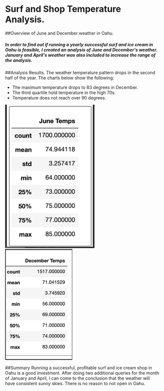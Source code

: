 # Surf and Shop Temperature Analysis.

##Overview of June and December weather in Oahu.
##### In order to find out if running a yearly successful surf and ice cream in Oahu is feasible, I created an analysis of June and December's weather.  January and April's weather was also included to increase the range of the analysis.

##Analysis Results.
The weather temperature pattern drops in the second half of the year.  The charts below show the following:
- The maximum temperature drops to 83 degrees in December.
- The third quartile hold temperature in the high 70s.
- Temperature does not reach over 90 degrees.

![image one](https://github.com/ramon0101alonso/surfs_up/blob/main/june%20temp.png)![image two](https://github.com/ramon0101alonso/surfs_up/blob/main/dec%20temp.png)


##Summary
Running a successful, profitable surf and ice cream shop in Oahu is a good investment.  After doing two additional queries for the month of January and April, I can come to the conclusion that the weather will have consistent sunny skies.  There is no reason to not open in Oahu.

